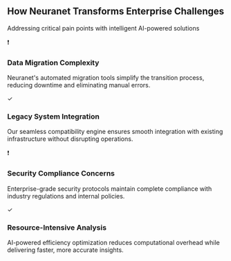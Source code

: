 <div class="neuranet">
  <section class="pain-points" id="solutions">
    <div class="container">
      <div class="section-header">
        <h2>How Neuranet Transforms Enterprise Challenges</h2>
        <p>Addressing critical pain points with intelligent AI-powered solutions</p>
      </div>
      <div class="pain-grid">
        <div class="pain-item">
          <div class="pain-icon">❗</div>
          <div class="pain-content">
            <h3>Data Migration Complexity</h3>
            <p>Neuranet's automated migration tools simplify the transition process, reducing downtime and eliminating manual errors.</p>
          </div>
        </div>
        <div class="pain-item">
          <div class="pain-icon">✓</div>
          <div class="pain-content">
            <h3>Legacy System Integration</h3>
            <p>Our seamless compatibility engine ensures smooth integration with existing infrastructure without disrupting operations.</p>
          </div>
        </div>
        <div class="pain-item">
          <div class="pain-icon">❗</div>
          <div class="pain-content">
            <h3>Security Compliance Concerns</h3>
            <p>Enterprise-grade security protocols maintain complete compliance with industry regulations and internal policies.</p>
          </div>
        </div>
        <div class="pain-item">
          <div class="pain-icon">✓</div>
          <div class="pain-content">
            <h3>Resource-Intensive Analysis</h3>
            <p>AI-powered efficiency optimization reduces computational overhead while delivering faster, more accurate insights.</p>
          </div>
        </div>
      </div>
    </div>
  </section>
</div>